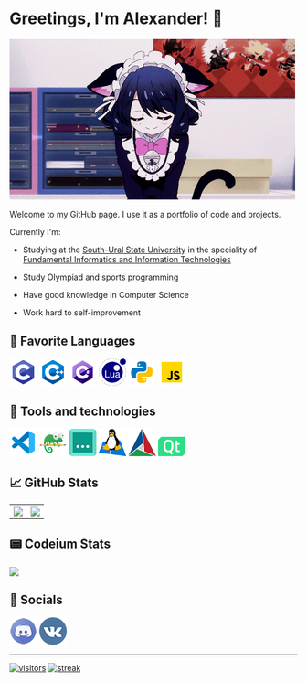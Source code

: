 # Greetings, I'm Alexander! 👋

![neko](./img/neko.gif "(* ^ ω ^)")

Welcome to my GitHub page. I use it as a portfolio of code and projects.

Currently I'm:

- Studying at the [South-Ural State University](https://www.susu.ru/) in the speciality of [Fundamental Informatics and Information Technologies](https://eecs.susu.ru/ru/entrant/programs/fundamental-infromatics/)

- Study Olympiad and sports programming

- Have good knowledge in Computer Science

- Work hard to self-improvement

## 📑 Favorite Languages

[![C](./img/c.png)](<https://en.wikipedia.org/wiki/C_(programming_language)>)
[![C++](./img/cpp.png)](https://en.wikipedia.org/wiki/C++)
[![C#](./img/cs.png)](<https://en.wikipedia.org/wiki/C_Sharp_(programming_language)>)
[![Lua](./img/lua.png)](<https://en.wikipedia.org/wiki/Lua_(programming_language)>)
[![Python](./img/py.png)](<https://en.wikipedia.org/wiki/Python_(programming_language)>)
[![JavaScript](./img/js.png)](https://en.wikipedia.org/wiki/JavaScript)

## 🔧 Tools and technologies

[![VS Code](./img/vscode.png)](https://code.visualstudio.com/)
[![Notepad++](./img/npp.png)](https://notepad-plus-plus.org/)
[![Codeium](./img/codeium.png)](https://codeium.com?referral_id=c2Fnb3NhZ28xNkBnbWFpbC5jb20=)
[![WSL](./img/wsl.png)](https://learn.microsoft.com/en-us/windows/wsl/)
[![CMake](./img/cmake.png)](https://cmake.org/)
[![Qt](./img/qt.png)](https://www.qt.io/)

## 📈 GitHub Stats

<p align="left">
  <table>
    <tr>
      <td>
        <a href="https://github.com/anuraghazra/github-readme-stats">
          <img align="center" src="https://github-readme-stats.vercel.app/api?username=MrSago&custom_title=MrSago's+GitHub+Stats&include_all_commits=true&count_private=true&show_icons=true&theme=jolly">
        </a>
      </td>
      <td>
        <a href="https://github.com/anuraghazra/github-readme-stats">
          <img align="center" src="https://github-readme-stats.vercel.app/api/top-langs/?username=MrSago&theme=jolly&layout=compact&langs_count=8">
        </a>
      </td>
    </tr>
  </table>
</p>

## 📟 Codeium Stats

<p align="left">
  <a href="https://codeium.com/profile/mrs4g0">
    <img align="center" width="500px" src="https://codeium.com/profile/mrs4g0/card.png">
  </a>
</p>

## 💬 Socials

[![discord](./img/discord.png)](https://discord.com/users/234742888666234880)
[![vk](./img/vk.png)](https://vk.com/mrs4g0)

---

[![visitors](https://komarev.com/ghpvc/?username=mrsago&color=blueviolet)](https://github.com/antonkomarev/github-profile-views-counter)
[![streak](https://codeium.com/badges/v2/user/mrs4g0/streak)](https://codeium.com/profile/mrs4g0)
